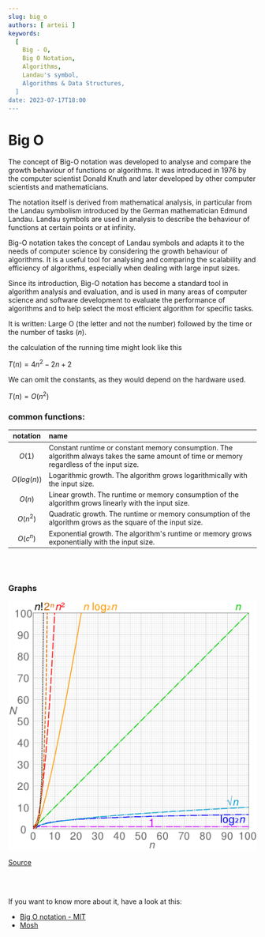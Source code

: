 ```yaml
---
slug: big_o
authors: [ arteii ]
keywords:
  [
    Big - O,
    Big O Notation,
    Algorithms,
    Landau's symbol,
    Algorithms & Data Structures,
  ]
date: 2023-07-17T18:00
---
```


# Big O

The concept of Big-O notation was developed to analyse and compare the growth behaviour of functions or algorithms.
It was introduced in 1976 by the computer scientist Donald Knuth and later developed by other computer scientists and
mathematicians.

The notation itself is derived from mathematical analysis,
in particular from the Landau symbolism introduced by the German mathematician Edmund Landau.
Landau symbols are used in analysis to describe the behaviour of functions at certain points or at infinity.

<!--truncate-->

Big-O notation takes the concept of Landau symbols and adapts it to the needs of computer science by considering the
growth behaviour of algorithms.
It is a useful tool for analysing and comparing the scalability and efficiency of algorithms,
especially when dealing with large input sizes.

Since its introduction, Big-O notation has become a standard tool in algorithm analysis and evaluation,
and is used in many areas of computer science and software development to evaluate
the performance of algorithms and to help select the most efficient algorithm for specific tasks.

It is written:
Large O (the letter and not the number) followed by the time or the number of tasks ($n$).

the calculation of the running time might look like this

$T(n)=4n^2-2n+2$

We can omit the constants, as they would depend on the hardware used.

$T(n)=O(n^2)$

### common functions:

| **notation** | **name**                                                                                                                                    |
|:------------:|:--------------------------------------------------------------------------------------------------------------------------------------------|
|    $O(1)$    | Constant runtime or constant memory consumption. The algorithm always takes the same amount of time or memory regardless of the input size. |
| $O(log(n))$  | Logarithmic growth. The algorithm grows logarithmically with the input size.                                                                |
|    $O(n)$    | Linear growth. The runtime or memory consumption of the algorithm grows linearly with the input size.                                       |
|   $O(n^2)$   | Quadratic growth. The runtime or memory consumption of the algorithm grows as the square of the input size.                                 |
|   $O(c^n)$   | Exponential growth. The algorithm's runtime or memory grows exponentially with the input size.                                              |

<br />
<br />

### Graphs

![Graphs of functions commonly used in the analysis of algorithms](../../../static/img/data_structures/images/1024px-Comparison_computational_complexity.png)

[Source](https://en.wikipedia.org/wiki/Big_O_notation#/media/File:Comparison_computational_complexity.svg)

<br />
<br />

If you want to know more about it, have a look at this:

- [Big O notation - MIT](../../../static/img/data_structures/pdf/big_o_mit.pdf)
- [Mosh](https://youtu.be/BBpAmxU_NQo?t=65)
